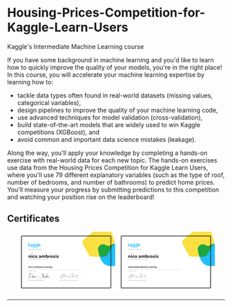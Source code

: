 # Housing-Prices-Competition-for-Kaggle-Learn-Users
Kaggle's Intermediate Machine Learning course

If you have some background in machine learning and you'd like to learn how to quickly improve the quality of your models, you're in the right place! In this course, you will accelerate your machine learning expertise by learning how to:

* tackle data types often found in real-world datasets (missing values, categorical variables),
* design pipelines to improve the quality of your machine learning code,
* use advanced techniques for model validation (cross-validation),
* build state-of-the-art models that are widely used to win Kaggle competitions (XGBoost), and
* avoid common and important data science mistakes (leakage).

Along the way, you'll apply your knowledge by completing a hands-on exercise with real-world data for each new topic. The hands-on exercises use data from the Housing Prices Competition for Kaggle Learn Users, where you'll use 79 different explanatory variables (such as the type of roof, number of bedrooms, and number of bathrooms) to predict home prices. You'll measure your progress by submitting predictions to this competition and watching your position rise on the leaderboard!

## Certificates
<p align="center">
  <img src="https://github.com/nicoambrosis/Housing-Prices-Competition-for-Kaggle-Learn-Users/blob/main/nico%20ambrosis%20-%20Intro%20to%20Machine%20Learning.png"
       width="45%"/>
  <img src="https://github.com/nicoambrosis/Housing-Prices-Competition-for-Kaggle-Learn-Users/blob/main/nico%20ambrosis%20-%20Intermediate%20Machine%20Learning.png"
       width="45%"/>
</p>

---
